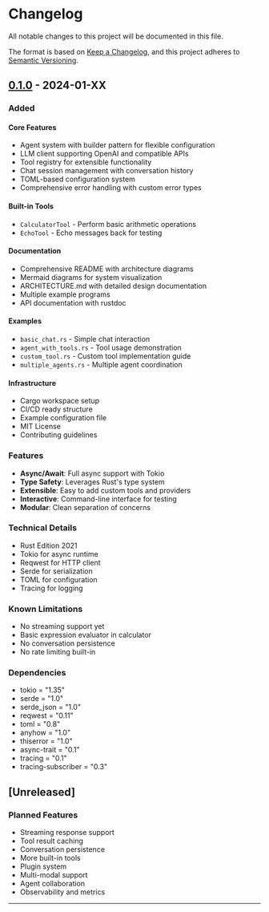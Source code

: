 # Changelog

All notable changes to this project will be documented in this file.

The format is based on [Keep a Changelog](https://keepachangelog.com/en/1.0.0/),
and this project adheres to [Semantic Versioning](https://semver.org/spec/v2.0.0.html).

## [0.1.0] - 2024-01-XX

### Added

#### Core Features
- Agent system with builder pattern for flexible configuration
- LLM client supporting OpenAI and compatible APIs
- Tool registry for extensible functionality
- Chat session management with conversation history
- TOML-based configuration system
- Comprehensive error handling with custom error types

#### Built-in Tools
- `CalculatorTool` - Perform basic arithmetic operations
- `EchoTool` - Echo messages back for testing

#### Documentation
- Comprehensive README with architecture diagrams
- Mermaid diagrams for system visualization
- ARCHITECTURE.md with detailed design documentation
- Multiple example programs
- API documentation with rustdoc

#### Examples
- `basic_chat.rs` - Simple chat interaction
- `agent_with_tools.rs` - Tool usage demonstration
- `custom_tool.rs` - Custom tool implementation guide
- `multiple_agents.rs` - Multiple agent coordination

#### Infrastructure
- Cargo workspace setup
- CI/CD ready structure
- Example configuration file
- MIT License
- Contributing guidelines

### Features

- **Async/Await**: Full async support with Tokio
- **Type Safety**: Leverages Rust's type system
- **Extensible**: Easy to add custom tools and providers
- **Interactive**: Command-line interface for testing
- **Modular**: Clean separation of concerns

### Technical Details

- Rust Edition 2021
- Tokio for async runtime
- Reqwest for HTTP client
- Serde for serialization
- TOML for configuration
- Tracing for logging

### Known Limitations

- No streaming support yet
- Basic expression evaluator in calculator
- No conversation persistence
- No rate limiting built-in

### Dependencies

- tokio = "1.35"
- serde = "1.0"
- serde_json = "1.0"
- reqwest = "0.11"
- toml = "0.8"
- anyhow = "1.0"
- thiserror = "1.0"
- async-trait = "0.1"
- tracing = "0.1"
- tracing-subscriber = "0.3"

## [Unreleased]

### Planned Features

- Streaming response support
- Tool result caching
- Conversation persistence
- More built-in tools
- Plugin system
- Multi-modal support
- Agent collaboration
- Observability and metrics

---

[0.1.0]: https://github.com/yourusername/helios/releases/tag/v0.1.0
